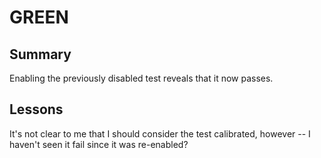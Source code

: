 # GREEN

## Summary

Enabling the previously disabled test reveals that it now
passes.

## Lessons

It's not clear to me that I should consider the test
calibrated, however -- I haven't seen it fail since
it was re-enabled?
